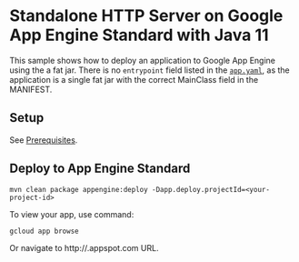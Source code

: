 # Standalone HTTP Server on Google App Engine Standard with Java 11

This sample shows how to deploy an application to Google App Engine using the
a fat jar. There is no `entrypoint` field listed in the [`app.yaml`](src/main/appengine/app.yaml),
as the application is a single fat jar with the correct MainClass field in the MANIFEST.

## Setup

See [Prerequisites](../README.md#Prerequisites).

## Deploy to App Engine Standard

```
mvn clean package appengine:deploy -Dapp.deploy.projectId=<your-project-id>
```

To view your app, use command:
```
gcloud app browse
```
Or navigate to http://<project-id>.appspot.com URL.
